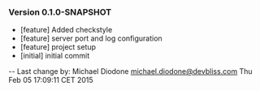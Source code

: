 
### Version 0.1.0-SNAPSHOT
 - [feature] Added checkstyle
 - [feature] server port and log configuration
 - [feature] project setup
 - [initial] initial commit

-- Last change by: Michael Diodone <michael.diodone@devbliss.com> Thu Feb 05 17:09:11 CET 2015